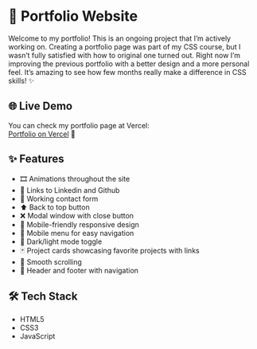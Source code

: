 # 🚀 Portfolio Website

Welcome to my portfolio! This is an ongoing project that I’m actively working on. Creating a portfolio page was part of my CSS course, but I wasn’t fully satisfied with how to original one turned out. Right now I’m improving the previous portfolio with a better design and a more personal feel. It’s amazing to see how few months really make a difference in CSS skills! ✨

## 🌐 Live Demo

You can check my portfolio page at Vercel:  
[Portfolio on Vercel](https://portfolio2-0-beniittas-projects.vercel.app/) 🚀

## ✨ Features

- 🎞️ Animations throughout the site  
- 🔗 Links to Linkedin and Github  
- 📧 Working contact form  
- ⬆️ Back to top button  
- ❌ Modal window with close button  
- 📱 Mobile-friendly responsive design  
- 🍔 Mobile menu for easy navigation  
- 🌙 Dark/light mode toggle  
- 🃏 Project cards showcasing favorite projects with links  
- 🔄 Smooth scrolling  
- 🧭 Header and footer with navigation  

## 🛠️ Tech Stack

* HTML5  
* CSS3  
* JavaScript  
